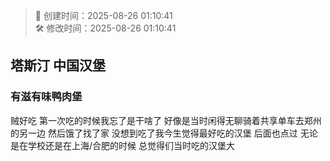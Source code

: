 <!-- timestamp inserted -->
> 📄 创建时间：2025-08-26 01:10:41  
> 🛠️ 修改时间：2025-08-26 01:10:41

## 塔斯汀 中国汉堡

### 有滋有味鸭肉堡 
  贼好吃 第一次吃的时候我忘了是干啥了 好像是当时闲得无聊骑着共享单车去郑州的另一边 然后饿了找了家 没想到吃了我今生觉得最好吃的汉堡 后面也点过 无论是在学校还是在上海/合肥的时候 总觉得们当时吃的汉堡大